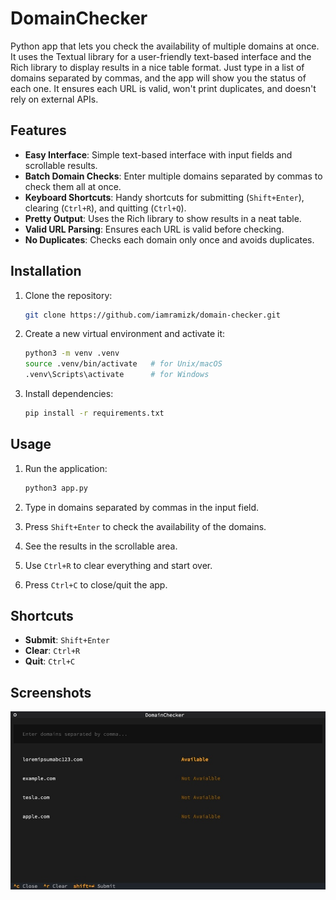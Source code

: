 # DomainChecker

Python app that lets you check the availability of multiple domains at once. It uses the Textual library for a user-friendly text-based interface and the Rich library to display results in a nice table format. Just type in a list of domains separated by commas, and the app will show you the status of each one. It ensures each URL is valid, won't print duplicates, and doesn't rely on external APIs.

## Features

- **Easy Interface**: Simple text-based interface with input fields and scrollable results.
- **Batch Domain Checks**: Enter multiple domains separated by commas to check them all at once.
- **Keyboard Shortcuts**: Handy shortcuts for submitting (`Shift+Enter`), clearing (`Ctrl+R`), and quitting (`Ctrl+Q`).
- **Pretty Output**: Uses the Rich library to show results in a neat table.
- **Valid URL Parsing**: Ensures each URL is valid before checking.
- **No Duplicates**: Checks each domain only once and avoids duplicates.


## Installation

1. Clone the repository:

   ```bash
   git clone https://github.com/iamramizk/domain-checker.git
   ```

2. Create a new virtual environment and activate it:

   ```bash
   python3 -m venv .venv
   source .venv/bin/activate   # for Unix/macOS
   .venv\Scripts\activate      # for Windows
   ```

3. Install dependencies:

   ```bash
   pip install -r requirements.txt
   ```

## Usage
1. Run the application:

   ```bash
   python3 app.py
   ```

2. Type in domains separated by commas in the input field.

3. Press `Shift+Enter` to check the availability of the domains.

4. See the results in the scrollable area.

5. Use `Ctrl+R` to clear everything and start over.

6. Press `Ctrl+C` to close/quit the app.


## Shortcuts

- **Submit**: `Shift+Enter`
- **Clear**: `Ctrl+R`
- **Quit**: `Ctrl+C`


## Screenshots

![Screenshot 1](.docs/screenshot1.jpg)

